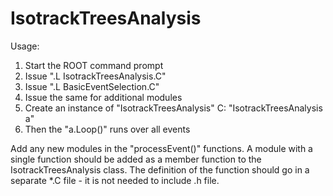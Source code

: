 # IsotrackTreesAnalysis

Usage:

1. Start the ROOT command prompt
2. Issue ".L IsotrackTreesAnalysis.C"
3. Issue ".L BasicEventSelection.C"
4. Issue the same for additional modules
5. Create an instance of "IsotrackTreesAnalysis" C: "IsotrackTreesAnalysis a"
6. Then the "a.Loop()" runs over all events

Add any new modules in the "processEvent()" functions.
A module with a single function should be added as a member function to the IsotrackTreesAnalysis class. The definition of the function should go in a separate \*.C file - it is not needed to include .h file.
